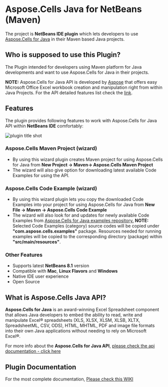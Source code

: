 ﻿

# **Aspose.Cells Java for NetBeans (Maven)**

The project is **NetBeans IDE plugin**  which lets developers to use [Aspose.Cells for Java](https://www.aspose.com/products/cells/java) in their Maven based Java projects. 

## Who is supposed to use this **Plugin?**

The Plugin intended for developers using Maven platform for Java developments and want to use Aspose.Cells for Java in their projects.

**NOTE:** Aspose.Cells for Java API is developed by [Aspose](http://www.aspose.com) that offers easy Microsoft Office Excel workbook creation and manipulation right from within Java Projects. For the API detailed features list check the [link](https://docs.aspose.com/display/cellsjava/Product+Overview).

## **Features**

The plugin provides following features to work with Aspose.Cells for Java API within **NetBeans IDE** comfortably:

![plugin title shot](http://i.imgur.com/R1YKNKI.png)

### Aspose.Cells Maven Project (wizard)

*   By using this wizard plugin creates Maven project for using Aspose.Cells for Java from **New Project -> Maven-> Aspose.Cells Maven Project**
*   The wizard will also give option for downloading latest available Code Examples for using the API.

### Aspose.Cells Code Example (wizard)

*   By using this wizard plugin lets you copy the downloaded Code Examples into your project for using Aspose.Cells for Java from **New File -> Maven -> Aspose.Cells Code Example**
*   The wizard will also look for and updates for newly available Code Examples from [Aspose.Cells for Java examples repository.](https://github.com/aspose-cells/Aspose.Cells-for-Java/tree/master/Examples)
     **NOTE:** Selected Code Examples (category) source codes will be copied under **"com.aspose.cells.examples"** package. Resources needed for running examples will be copied to the corresponding directory (package) within **"src/main/resources"**.	    

### Other Features

*   Supports latest **NetBeans 8.1** version
*   Compatible with **Mac**, **Linux Flavors** and **Windows**
*   Native IDE user experience
*   Open Source

## What is Aspose.Cells Java API?

**Aspose.Cells for Java**  is an award-winning Excel Spreadsheet component that allows Java developers to embed the ability to read, write and manipulate Excel® spreadsheets (XLS, XLSX, XLSM, XLSB, XLTX, SpreadsheetML, CSV, ODS), HTML, MHTML, PDF and image file formats into their own Java applications without needing to rely on Microsoft Excel®.

For more info about the **Aspose.Cells for Java API**, [please check the api documentation - click here](https://docs.aspose.com/display/cellsjava/Home)

## Plugin Documentation

For the most complete documentation,  [Please check this WIKI](http://plugins.netbeans.org/plugin/62310/aspose-cells-java-for-netbeans-maven)
